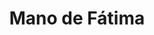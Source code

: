 ---
title: Mano de Fátima
date: 
draft: false

# descripcion
description : Mano de Fátima

materials: Plata 925

color: Plateado

dimensions: 1,4cm x 1,8cm

code: 02-13-0119

type: "Dijes"

categories: []

price: $3.480,00

# Images
# first image will be shown in the product page
images:
  # - image: "images/path_to_image"
  # La ubicacion de las imagenes es imagenes/Dijes/Dijes.Microcubic/02-13-0119-mano-de-fatima
  - image: "./images/dijes/microcubic/02-13-0119-mano-de-fatima_a.JPG"
  - image: "./images/dijes/microcubic/02-13-0119-mano-de-fatima_b.JPG"
---